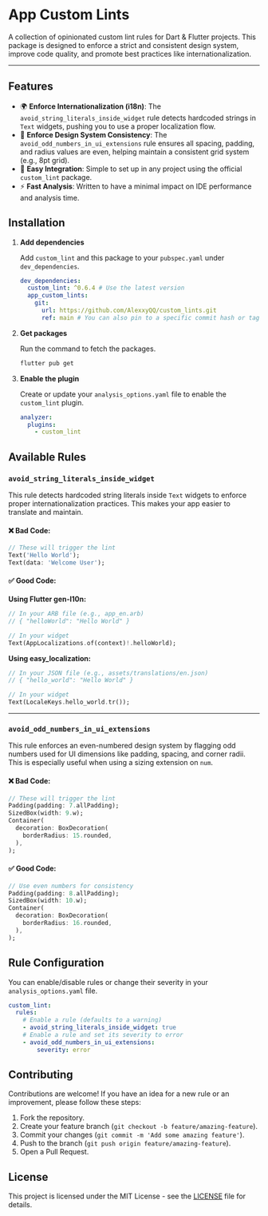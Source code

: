 # App Custom Lints

[](https://opensource.org/licenses/MIT)
[](https://pub.dev/packages/custom_lint)
[](https://flutter.dev)

A collection of opinionated custom lint rules for Dart & Flutter projects. This package is designed to enforce a strict and consistent design system, improve code quality, and promote best practices like internationalization.

---

## Features

- 🌍 **Enforce Internationalization (i18n)**: The `avoid_string_literals_inside_widget` rule detects hardcoded strings in `Text` widgets, pushing you to use a proper localization flow.
- 📐 **Enforce Design System Consistency**: The `avoid_odd_numbers_in_ui_extensions` rule ensures all spacing, padding, and radius values are even, helping maintain a consistent grid system (e.g., 8pt grid).
- 🚀 **Easy Integration**: Simple to set up in any project using the official `custom_lint` package.
- ⚡ **Fast Analysis**: Written to have a minimal impact on IDE performance and analysis time.

## Installation

1.  **Add dependencies**

    Add `custom_lint` and this package to your `pubspec.yaml` under `dev_dependencies`.

    ```yaml
    dev_dependencies:
      custom_lint: ^0.6.4 # Use the latest version
      app_custom_lints:
        git:
          url: https://github.com/AlexxyQQ/custom_lints.git
          ref: main # You can also pin to a specific commit hash or tag
    ```

2.  **Get packages**

    Run the command to fetch the packages.

    ```bash
    flutter pub get
    ```

3.  **Enable the plugin**

    Create or update your `analysis_options.yaml` file to enable the `custom_lint` plugin.

    ```yaml
    analyzer:
      plugins:
        - custom_lint
    ```

## Available Rules

### `avoid_string_literals_inside_widget`

This rule detects hardcoded string literals inside `Text` widgets to enforce proper internationalization practices. This makes your app easier to translate and maintain.

#### ❌ Bad Code:

```dart
// These will trigger the lint
Text('Hello World');
Text(data: 'Welcome User');
```

#### ✅ Good Code:

**Using Flutter gen-l10n:**

```dart
// In your ARB file (e.g., app_en.arb)
// { "helloWorld": "Hello World" }

// In your widget
Text(AppLocalizations.of(context)!.helloWorld);
```

**Using easy_localization:**

```dart
// In your JSON file (e.g., assets/translations/en.json)
// { "hello_world": "Hello World" }

// In your widget
Text(LocaleKeys.hello_world.tr());
```

---

### `avoid_odd_numbers_in_ui_extensions`

This rule enforces an even-numbered design system by flagging odd numbers used for UI dimensions like padding, spacing, and corner radii. This is especially useful when using a sizing extension on `num`.

#### ❌ Bad Code:

```dart
// These will trigger the lint
Padding(padding: 7.allPadding);
SizedBox(width: 9.w);
Container(
  decoration: BoxDecoration(
    borderRadius: 15.rounded,
  ),
);
```

#### ✅ Good Code:

```dart
// Use even numbers for consistency
Padding(padding: 8.allPadding);
SizedBox(width: 10.w);
Container(
  decoration: BoxDecoration(
    borderRadius: 16.rounded,
  ),
);
```

## Rule Configuration

You can enable/disable rules or change their severity in your `analysis_options.yaml` file.

```yaml
custom_lint:
  rules:
    # Enable a rule (defaults to a warning)
    - avoid_string_literals_inside_widget: true
    # Enable a rule and set its severity to error
    - avoid_odd_numbers_in_ui_extensions:
        severity: error
```

## Contributing

Contributions are welcome\! If you have an idea for a new rule or an improvement, please follow these steps:

1.  Fork the repository.
2.  Create your feature branch (`git checkout -b feature/amazing-feature`).
3.  Commit your changes (`git commit -m 'Add some amazing feature'`).
4.  Push to the branch (`git push origin feature/amazing-feature`).
5.  Open a Pull Request.

## License

This project is licensed under the MIT License - see the [LICENSE](https://www.google.com/search?q=LICENSE) file for details.
